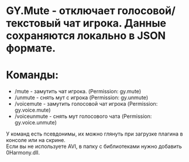 # GY.Mute - отключает голосовой/текстовый чат игрока. Данные сохраняются локально в JSON формате.

# Команды:
* /mute - замутить чат игрока. (Permission: gy.mute)
* /unmute - снять мут с игрока (Permission: gy.unmute)
* /voicemute - замутить голосовой чат игрока (Permission: gy.voice.mute)
* /voiceunmute - снять мут голосового чата (Permission: gy.voice.unmute)

У команд есть псевдонимы, их можно глянуть при загрузке плагина в консоле или на скрине.<br>
Если вы не используете AVI, в папку с библиотеками нужно добавить 0Harmony.dll.

